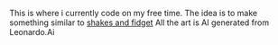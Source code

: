This is where i currently code on my free time.
The idea is to make something similar to [shakes and fidget](https://sfgame.net/)
All the art is AI generated from Leonardo.Ai
